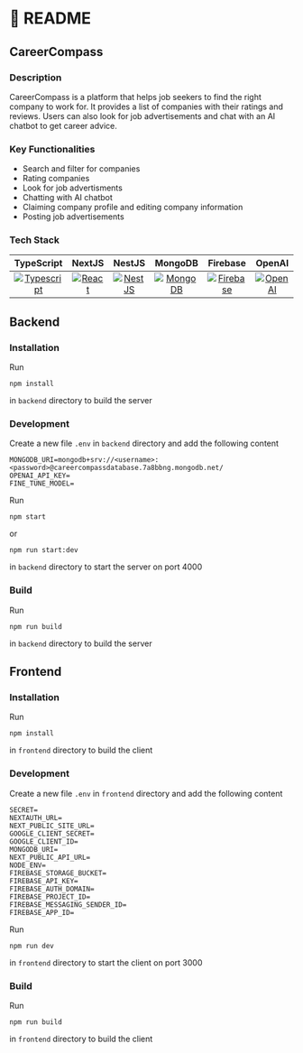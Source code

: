 # 🧭 README

## CareerCompass

### Description

CareerCompass is a platform that helps job seekers to find the right company to work for. It provides a list of companies with their ratings and reviews. Users can also look for job advertisements and chat with an AI chatbot to get career advice.

### Key Functionalities

* Search and filter for companies
* Rating companies
* Look for job advertisments
* Chatting with AI chatbot
* Claiming company profile and editing company information
* Posting job advertisements

### Tech Stack

|                                                         TypeScript                                                         |                                              NextJS                                              |                                               NestJS                                              |                                                  MongoDB                                                 |                                                   Firebase                                                  |                                                                                 OpenAI                                                                                |
| :------------------------------------------------------------------------------------------------------------------------: | :----------------------------------------------------------------------------------------------: | :-----------------------------------------------------------------------------------------------: | :------------------------------------------------------------------------------------------------------: | :---------------------------------------------------------------------------------------------------------: | :-------------------------------------------------------------------------------------------------------------------------------------------------------------------: |
| [![Typescript](https://github.com/get-icon/geticon/raw/master/icons/typescript-icon.svg)](https://www.typescriptlang.org/) | [![React](https://github.com/get-icon/geticon/raw/master/icons/nextjs.svg)](https://nextjs.org/) | [![NestJS](https://github.com/get-icon/geticon/raw/master/icons/nestjs.svg)](https://nestjs.com/) | [![MongoDB](https://github.com/get-icon/geticon/raw/master/icons/mongodb.svg)](https://www.mongodb.com/) | [![Firebase](https://github.com/get-icon/geticon/raw/master/icons/firebase.svg)](https://www.firebase.com/) | [![OpenAI](https://assets-global.website-files.com/5e6aa3e3f001fae105b8e1e7/63920ffe0f48f96db746221d\_open-ai-logo-8B9BFEDC26-seeklogo.com.png)](https://openai.com/) |

## Backend

### Installation

Run

```
npm install
```

in `backend` directory to build the server

### Development

Create a new file `.env` in `backend` directory and add the following content

```env
MONGODB_URI=mongodb+srv://<username>:<password>@careercompassdatabase.7a8bbng.mongodb.net/
OPENAI_API_KEY=
FINE_TUNE_MODEL=
```

Run

```
npm start
```

or

```
npm run start:dev
```

in `backend` directory to start the server on port 4000

### Build

Run

```
npm run build
```

in `backend` directory to build the server

## Frontend

### Installation

Run

```
npm install
```

in `frontend` directory to build the client

### Development

Create a new file `.env` in `frontend` directory and add the following content

```env
SECRET=
NEXTAUTH_URL=
NEXT_PUBLIC_SITE_URL=
GOOGLE_CLIENT_SECRET=
GOOGLE_CLIENT_ID=
MONGODB_URI=
NEXT_PUBLIC_API_URL=
NODE_ENV=
FIREBASE_STORAGE_BUCKET=
FIREBASE_API_KEY=
FIREBASE_AUTH_DOMAIN=
FIREBASE_PROJECT_ID=
FIREBASE_MESSAGING_SENDER_ID=
FIREBASE_APP_ID=
```

Run

```
npm run dev
```

in `frontend` directory to start the client on port 3000

### Build

Run

```
npm run build
```

in `frontend` directory to build the client
